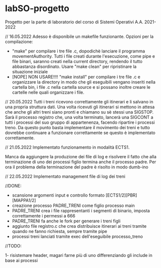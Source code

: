 # labSO-progetto
Progetto per la parte di laboratorio del corso di Sistemi Operativi A.A. 2021-2022

// 16.05.2022
Adesso è disponibile un makefile funzionante. Opzioni per la compilazione:
- "make" per compilare i tre file .c, dopodichè lanciare il programma movementAuthority. Tutti i file creati durante l'esecuzione, come pipe e file binari, saranno creati nella current directory, rendendo il tutto abbastanza disordinato. Usare "make clean" per ripristinare la situazione iniziale
- [NOPE] NON USARE!!!! "make install" per compilare i tre file .c e organizzare la directory in modo che gli eseguibili vengano inseriti nella cartella bin, i file .c nella cartella source e si possano inoltre creare le cartelle nelle quali organizzare i file. 

// 20.05.2022
Tutti i treni ricevono correttamente gli itinerari e li salvano in una propria struttura dati. 
Una volta ricevuti gli itinerari si mettono in attesa che anche gli altri treni siano pronti e chiamano su sè stessi una SIGSTOP. Sarà il processo registro che, una volta terminato, lancerà una SIGCONT a tutti i processi del suo gruppo di appartenenza, facendo ripartire i processi treno.
Da questo punto basta implementare il movimento dei treni e tutto dovrebbe continuare a funzionare correttamente se questo è implementato correttamente.

// 21.05.2022
Implementato funzionamento in modalità ECTS1.

Manca da aggiungere la produzione dei file di log e risolvere il fatto che alla terminazione di uno dei processi figlio termina anche il processo padre.
Per ora il problema della terminazione del padre è risolto in modo dumb-ino

// 22.05.2022
Implementato management file di log dei treni

//DONE:
- scansione argomenti input e controllo formato [ECTS1/2][PBR][MAPPA1/2]
- creazione processo PADRE_TRENI come figlio processo main
- PADRE_TRENI crea i file rappresentanti i segmenti di binario, imposta correttamente i permessi a 666
- PADRE_TRENI fa anche le fork per generare i treni figli
- aggiunto file registro.c che crea distribuisce itinerari ai treni tramite quando ne fanno richiesta, sempre tramite pipe
- processi treni lanciati tramite exec dell'eseguibile processo_treno

//TODO:

1- risistemare header, magari farne più di uno differenziando gli include in base ai processi

